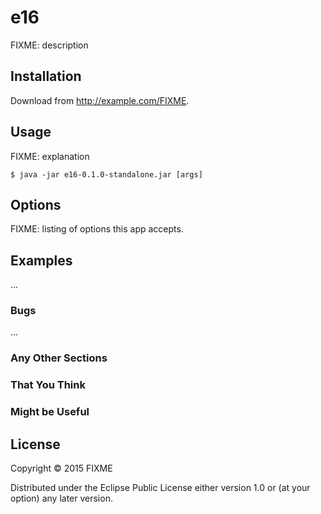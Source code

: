 # e16

FIXME: description

## Installation

Download from http://example.com/FIXME.

## Usage

FIXME: explanation

    $ java -jar e16-0.1.0-standalone.jar [args]

## Options

FIXME: listing of options this app accepts.

## Examples

...

### Bugs

...

### Any Other Sections
### That You Think
### Might be Useful

## License

Copyright © 2015 FIXME

Distributed under the Eclipse Public License either version 1.0 or (at
your option) any later version.
